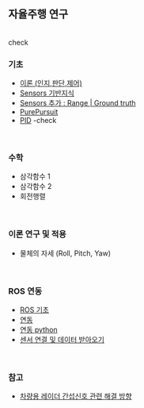 ## 자율주행 연구

<br>
check

### 기초

- [이론 (인지,판단,제어)](https://github.com/windy825/autonomous-driving/blob/master/%EC%9D%B8%EC%A7%80_%ED%8C%90%EB%8B%A8_%EC%A0%9C%EC%96%B4.md)
- [Sensors 기반지식](https://github.com/windy825/autonomous-driving/blob/master/Sensors%20%EA%B8%B0%EB%B3%B8.md)
- [Sensors 추가 : Range | Ground truth](https://github.com/windy825/autonomous-driving/blob/master/0831%20Sensors%20%EC%83%81%EC%84%B8.md)
- [PurePursuit](https://github.com/windy825/autonomous-driving/blob/master/PurePursuit.md)
- [PID](https://github.com/windy825/autonomous-driving/blob/master/PID.md) -check

<br>

### 수학

- 삼각함수 1
- 삼각함수 2
- 회전행렬

<br>

### 이론 연구 및 적용
- 물체의 자세 (Roll, Pitch, Yaw)

<br>


### ROS 연동

- [ROS 기초](https://github.com/windy825/autonomous-driving/blob/master/0831%20ROS.md)
- [연동](https://github.com/windy825/autonomous-driving/blob/master/%EC%97%B0%EB%8F%99%20%EA%B8%B0%EB%B3%B8.md)
- [연동 python ](https://github.com/windy825/autonomous-driving/blob/master/%EC%97%B0%EB%8F%99%20%EC%9D%91%EC%9A%A9.md)
- [센서 연결 및 데이터 받아오기](https://github.com/windy825/autonomous-driving/blob/master/0831%20%EC%84%BC%EC%84%9C%20%EC%97%B0%EA%B2%B0%20%EB%B0%8F%20%EB%8D%B0%EC%9D%B4%ED%84%B0%20%EB%B0%9B%EC%95%84%EC%98%A4%EA%B8%B0.md)

<br>

### 참고

- [차량용 레이더 간섭신호 관련 해결 방향](https://github.com/windy825/autonomous-driving/blob/master/%EC%B0%A8%EB%9F%89%EC%9A%A9%20%EB%A0%88%EC%9D%B4%EB%8D%94%20%EA%B0%84%EC%84%AD%EC%8B%A0%ED%98%B8%20%EC%98%81%ED%96%A5%EC%84%B1%20%EC%97%B0%EA%B5%AC.pdf)
